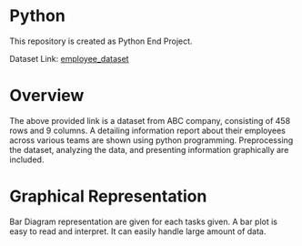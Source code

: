 # Python
This repository is created as Python End Project.

Dataset Link:
[employee_dataset]( https://docs.google.com/spreadsheets/d/1VP9BE_eI2yl6uUHSm4mGiiwjRdoqCqnkcIjsv5Q2ex4/edit?usp=share_link)

# Overview
The above provided link is a dataset from ABC company, consisting of 458 rows and 9 columns. 
A detailing information report about their employees across various teams are shown using python programming. 
Preprocessing the dataset, analyzing the data, and presenting information graphically are included.

# Graphical Representation
Bar Diagram representation are given for each tasks given.
A bar plot is easy to read and interpret.
It can easily handle large amount of data.
